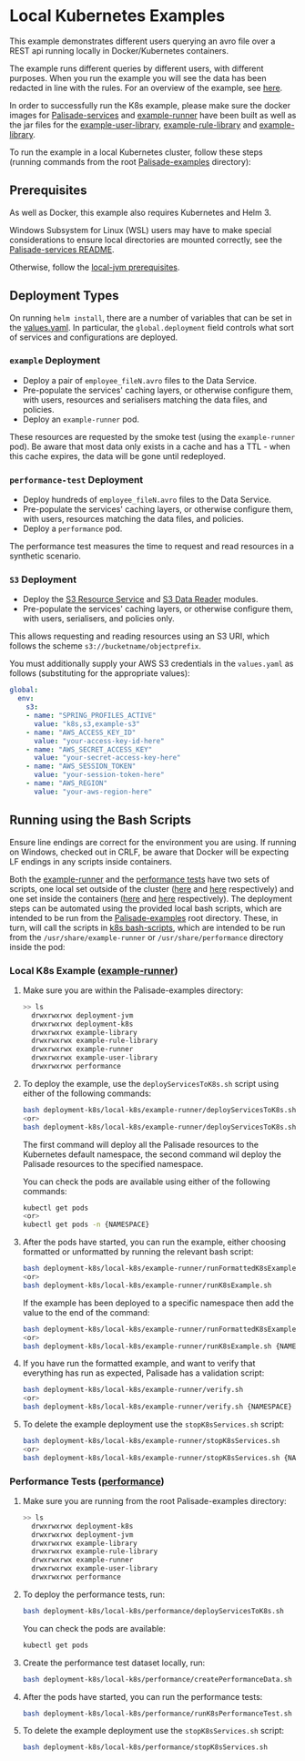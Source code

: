 <!--
 Copyright 2018-2021 Crown Copyright
 
 Licensed under the Apache License, Version 2.0 (the "License");
 you may not use this file except in compliance with the License.
 You may obtain a copy of the License at
 
     http://www.apache.org/licenses/LICENSE-2.0
 
 Unless required by applicable law or agreed to in writing, software
 distributed under the License is distributed on an "AS IS" BASIS,
 WITHOUT WARRANTIES OR CONDITIONS OF ANY KIND, either express or implied.
 See the License for the specific language governing permissions and
 limitations under the License.
-->

# Local Kubernetes Examples

This example demonstrates different users querying an avro file over a REST api running locally in Docker/Kubernetes containers.

The example runs different queries by different users, with different purposes.
When you run the example you will see the data has been redacted in line with the rules.
For an overview of the example, see [here](../../example-library/README.md).

In order to successfully run the K8s example, please make sure the docker images for [Palisade-services](https://github.com/gchq/Palisade-services) and [example-runner](../../example-runner) have been built as well as the jar files for the [example-user-library](../../example-user-library), [example-rule-library](../../example-rule-library) and [example-library](../../example-library).

To run the example in a local Kubernetes cluster, follow these steps (running commands from the root [Palisade-examples](../..) directory):

## Prerequisites
As well as Docker, this example also requires Kubernetes and Helm 3.

Windows Subsystem for Linux (WSL) users may have to make special considerations to ensure local directories are mounted correctly, see the [Palisade-services README](https://github.com/gchq/Palisade-services/tree/develop/README.md).

Otherwise, follow the [local-jvm prerequisites](../../deployment-jvm/local-jvm/README.md).


## Deployment Types
On running `helm install`, there are a number of variables that can be set in the [values.yaml](../values.yaml).
In particular, the `global.deployment` field controls what sort of services and configurations are deployed.

### `example` Deployment
* Deploy a pair of `employee_fileN.avro` files to the Data Service.
* Pre-populate the services' caching layers, or otherwise configure them, with users, resources and serialisers matching the data files, and policies.
* Deploy an `example-runner` pod.

These resources are requested by the smoke test (using the `example-runner` pod).
Be aware that most data only exists in a cache and has a TTL - when this cache expires, the data will be gone until redeployed.

### `performance-test` Deployment
* Deploy hundreds of `employee_fileN.avro` files to the Data Service.
* Pre-populate the services' caching layers, or otherwise configure them, with users, resources matching the data files, and policies.
* Deploy a `performance` pod.

The performance test measures the time to request and read resources in a synthetic scenario.

### `S3` Deployment
* Deploy the [S3 Resource Service](https://github.com/gchq/Palisade-readers/tree/develop/s3-resource) and [S3 Data Reader](https://github.com/gchq/Palisade-readers/tree/develop/s3-reader) modules.
* Pre-populate the services' caching layers, or otherwise configure them, with users, serialisers, and policies only.

This allows requesting and reading resources using an S3 URI, which follows the scheme `s3://bucketname/objectprefix`.

You must additionally supply your AWS S3 credentials in the `values.yaml` as follows (substituting for the appropriate values):
```yaml
global:
  env:
    s3:
    - name: "SPRING_PROFILES_ACTIVE"
      value: "k8s,s3,example-s3"
    - name: "AWS_ACCESS_KEY_ID"
      value: "your-access-key-id-here"
    - name: "AWS_SECRET_ACCESS_KEY"
      value: "your-secret-access-key-here"
    - name: "AWS_SESSION_TOKEN"
      value: "your-session-token-here"
    - name: "AWS_REGION"
      value: "your-aws-region-here"
```

## Running using the Bash Scripts

Ensure line endings are correct for the environment you are using. If running on Windows, checked out in CRLF, be aware that Docker will be expecting LF endings in any scripts inside containers.

Both the [example-runner](../../example-runner) and the [performance tests](../../performance) have two sets of scripts, one local set outside of the cluster ([here](./example-runner) and [here](./performance) respectively) and one set inside the containers ([here](../../example-runner/src/main/resources/k8s-bash-scripts) and [here](../../performance/src/main/resources/k8s-bash-scripts) respectively).
The deployment steps can be automated using the provided local bash scripts, which are intended to be run from the [Palisade-examples](../..) root directory.
These, in turn, will call the scripts in [k8s bash-scripts](../../example-runner/src/main/resources/k8s-bash-scripts), which are intended to be run from the `/usr/share/example-runner` or `/usr/share/performance` directory inside the pod:

### Local K8s Example ([example-runner](../../example-runner/README.md))
1. Make sure you are within the Palisade-examples directory:  
   ```bash
   >> ls
     drwxrwxrwx deployment-jvm
     drwxrwxrwx deployment-k8s
     drwxrwxrwx example-library
     drwxrwxrwx example-rule-library
     drwxrwxrwx example-runner
     drwxrwxrwx example-user-library
     drwxrwxrwx performance
   ```

1. To deploy the example, use the `deployServicesToK8s.sh` script using either of the following commands:
   ```bash
   bash deployment-k8s/local-k8s/example-runner/deployServicesToK8s.sh
   <or>
   bash deployment-k8s/local-k8s/example-runner/deployServicesToK8s.sh {NAMESPACE}
   ```
   The first command will deploy all the Palisade resources to the Kubernetes default namespace, the second command wil deploy the Palisade resources to the specified namespace.
   
   You can check the pods are available using either of the following commands:
   ```bash
   kubectl get pods
   <or>
   kubectl get pods -n {NAMESPACE}
   ```
   
1. After the pods have started, you can run the example, either choosing formatted or unformatted by running the relevant bash script:
   ```bash
   bash deployment-k8s/local-k8s/example-runner/runFormattedK8sExample.sh
   <or>
   bash deployment-k8s/local-k8s/example-runner/runK8sExample.sh
   ```
   If the example has been deployed to a specific namespace then add the value to the end of the command:
   ```bash
   bash deployment-k8s/local-k8s/example-runner/runFormattedK8sExample.sh {NAMESPACE}
   <or>
   bash deployment-k8s/local-k8s/example-runner/runK8sExample.sh {NAMESPACE}
   ```
   
1. If you have run the formatted example, and want to verify that everything has run as expected, Palisade has a validation script:
    ```bash
   bash deployment-k8s/local-k8s/example-runner/verify.sh
   <or>
   bash deployment-k8s/local-k8s/example-runner/verify.sh {NAMESPACE}
    ```

1. To delete the example deployment use the `stopK8sServices.sh` script:
   ```bash
   bash deployment-k8s/local-k8s/example-runner/stopK8sServices.sh
   <or>
   bash deployment-k8s/local-k8s/example-runner/stopK8sServices.sh {NAMESPACE}
   ```

### Performance Tests ([performance](../../performance/README.md))
1. Make sure you are running from the root Palisade-examples directory:  
   ```bash
   >> ls
     drwxrwxrwx deployment-k8s
     drwxrwxrwx deployment-jvm
     drwxrwxrwx example-library
     drwxrwxrwx example-rule-library
     drwxrwxrwx example-runner
     drwxrwxrwx example-user-library
     drwxrwxrwx performance
   ```

1. To deploy the performance tests, run:
   ```bash
   bash deployment-k8s/local-k8s/performance/deployServicesToK8s.sh
   ```
   You can check the pods are available:
   ```bash
   kubectl get pods
   ```

1. Create the performance test dataset locally, run:
   ```bash
   bash deployment-k8s/local-k8s/performance/createPerformanceData.sh
   ```   

1. After the pods have started, you can run the performance tests:
   ```bash
   bash deployment-k8s/local-k8s/performance/runK8sPerformanceTest.sh
   ```

1. To delete the example deployment use the `stopK8sServices.sh` script:
   ```bash
   bash deployment-k8s/local-k8s/performance/stopK8sServices.sh
   ```
